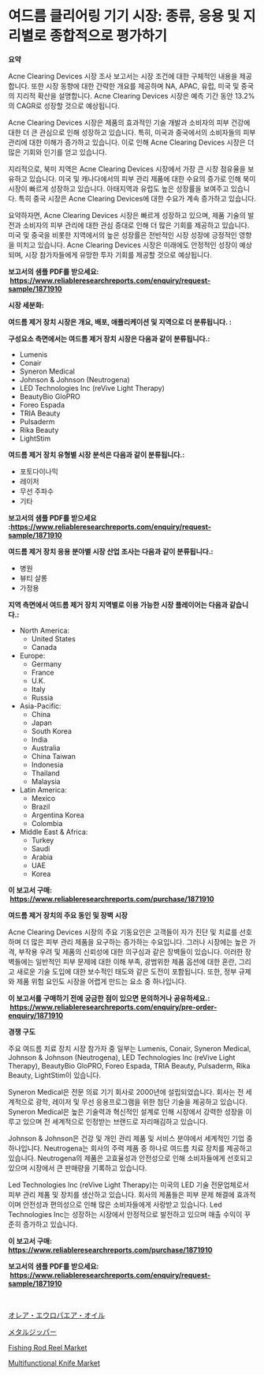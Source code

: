 <p><h1>여드름 클리어링 기기 시장: 종류, 응용 및 지리별로 종합적으로 평가하기</h1></p><p><strong>요약</strong></p>
<p><p>Acne Clearing Devices 시장 조사 보고서는 시장 조건에 대한 구체적인 내용을 제공합니다. 또한 시장 동향에 대한 간략한 개요를 제공하며 NA, APAC, 유럽, 미국 및 중국의 지리적 확산을 설명합니다. Acne Clearing Devices 시장은 예측 기간 동안 13.2%의 CAGR로 성장할 것으로 예상됩니다. </p><p>Acne Clearing Devices 시장은 제품의 효과적인 기술 개발과 소비자의 피부 건강에 대한 더 큰 관심으로 인해 성장하고 있습니다. 특히, 미국과 중국에서의 소비자들의 피부 관리에 대한 이해가 증가하고 있습니다. 이로 인해 Acne Clearing Devices 시장은 더 많은 기회와 인기를 얻고 있습니다.</p><p>지리적으로, 북미 지역은 Acne Clearing Devices 시장에서 가장 큰 시장 점유율을 보유하고 있습니다. 미국 및 캐나다에서의 피부 관리 제품에 대한 수요의 증가로 인해 북미 시장이 빠르게 성장하고 있습니다. 아태지역과 유럽도 높은 성장률을 보여주고 있습니다. 특히 중국 시장은 Acne Clearing Devices에 대한 수요가 계속 증가하고 있습니다.</p><p>요약하자면, Acne Clearing Devices 시장은 빠르게 성장하고 있으며, 제품 기술의 발전과 소비자의 피부 관리에 대한 관심 증대로 인해 더 많은 기회를 제공하고 있습니다. 미국 및 중국을 비롯한 지역에서의 높은 성장률은 전반적인 시장 성장에 긍정적인 영향을 미치고 있습니다. Acne Clearing Devices 시장은 미래에도 안정적인 성장이 예상되며, 시장 참가자들에게 유망한 투자 기회를 제공할 것으로 예상됩니다.</p></p>
<p><strong>보고서의 샘플 PDF를 받으세요: &nbsp;<a href="https://www.reliableresearchreports.com/enquiry/request-sample/1871910">https://www.reliableresearchreports.com/enquiry/request-sample/1871910</a></strong></p>
<p><strong>시장 세분화:</strong></p>
<p><strong> 여드름 제거 장치 시장은 개요, 배포, 애플리케이션 및 지역으로 더 분류됩니다. :</strong></p>
<p><strong>구성요소 측면에서는 여드름 제거 장치 시장은 다음과 같이 분류됩니다.:</strong></p>
<p><ul><li>Lumenis</li><li>Conair</li><li>Syneron Medical</li><li>Johnson & Johnson (Neutrogena)</li><li>LED Technologies Inc (reVive Light Therapy)</li><li>BeautyBio GloPRO</li><li>Foreo Espada</li><li>TRIA Beauty</li><li>Pulsaderm</li><li>Rika Beauty</li><li>LightStim</li></ul></p>
<p><strong> 여드름 제거 장치 유형별 시장 분석은 다음과 같이 분류됩니다.:</strong></p>
<p><ul><li>포토다이나믹</li><li>레이저</li><li>무선 주파수</li><li>기타</li></ul></p>
<p><strong>보고서의 샘플 PDF를 받으세요 :<a href="https://www.reliableresearchreports.com/enquiry/request-sample/1871910">https://www.reliableresearchreports.com/enquiry/request-sample/1871910</a></strong></p>
<p><strong> 여드름 제거 장치 응용 분야별 시장 산업 조사는 다음과 같이 분류됩니다.:</strong></p>
<p><ul><li>병원</li><li>뷰티 살롱</li><li>가정용</li></ul></p>
<p><strong>지역 측면에서 여드름 제거 장치 지역별로 이용 가능한 시장 플레이어는 다음과 같습니다.:</strong></p>
<p><ul>
    <li>
        North America:
        <ul>
            <li>United States</li>
            <li>Canada</li>
        </ul>
    </li>
    <li>
        Europe:
        <ul>
            <li>Germany</li>
            <li>France</li>
            <li>U.K.</li>
            <li>Italy</li>
            <li>Russia</li>
        </ul>
    </li>
    <li>
        Asia-Pacific:
        <ul>
            <li>China</li>
            <li>Japan</li>
            <li>South Korea</li>
            <li>India</li>
            <li>Australia</li>
            <li>China Taiwan</li>
            <li>Indonesia</li>
            <li>Thailand</li>
            <li>Malaysia</li>
        </ul>
    </li>
    <li>
        Latin America:
        <ul>
            <li>Mexico</li>
            <li>Brazil</li>
            <li>Argentina Korea</li>
            <li>Colombia</li>
        </ul>
    </li>
    <li>
        Middle East & Africa:
        <ul>
            <li>Turkey</li>
            <li>Saudi</li>
            <li>Arabia</li>
            <li>UAE</li>
            <li>Korea</li>
        </ul>
    </li>
    </ul></p>
<p><strong>이 보고서 구매: &nbsp;<a href="https://www.reliableresearchreports.com/purchase/1871910">https://www.reliableresearchreports.com/purchase/1871910</a></strong></p>
<p><strong>여드름 제거 장치의 주요 동인 및 장벽 시장</strong></p>
<p><p>Acne Clearing Devices 시장의 주요 기동요인은 고객들이 자가 진단 및 치료를 선호하며 더 많은 피부 관리 제품을 요구하는 증가하는 수요입니다. 그러나 시장에는 높은 가격, 부작용 우려 및 제품의 신뢰성에 대한 의구심과 같은 장벽들이 있습니다. 이러한 장벽들에는 일반적인 피부 문제에 대한 이해 부족, 광범위한 제품 옵션에 대한 혼란, 그리고 새로운 기술 도입에 대한 보수적인 태도와 같은 도전이 포함됩니다. 또한, 정부 규제와 제품 위험 요인도 시장을 어렵게 만드는 요소 중 하나입니다.</p></p>
<p><strong>이 보고서를 구매하기 전에 궁금한 점이 있으면 문의하거나 공유하세요.: &nbsp;<a href="https://www.reliableresearchreports.com/enquiry/pre-order-enquiry/1871910">https://www.reliableresearchreports.com/enquiry/pre-order-enquiry/1871910</a></strong></p>
<p><strong>경쟁 구도</strong></p>
<p><p>주요 여드름 치료 장치 시장 참가자 중 일부는 Lumenis, Conair, Syneron Medical, Johnson & Johnson (Neutrogena), LED Technologies Inc (reVive Light Therapy), BeautyBio GloPRO, Foreo Espada, TRIA Beauty, Pulsaderm, Rika Beauty, LightStim이 있습니다. </p><p>Syneron Medical은 전문 의료 기기 회사로 2000년에 설립되었습니다. 회사는 전 세계적으로 광학, 레이저 및 무선 응용프로그램을 위한 첨단 기술을 제공하고 있습니다. Syneron Medical은 높은 기술력과 혁신적인 설계로 인해 시장에서 강력한 성장을 이루고 있으며 전 세계적으로 인정받는 브랜드로 자리매김하고 있습니다.</p><p>Johnson & Johnson은 건강 및 개인 관리 제품 및 서비스 분야에서 세계적인 기업 중 하나입니다. Neutrogena는 회사의 주력 제품 중 하나로 여드름 치료 장치를 제공하고 있습니다. Neutrogena의 제품은 고효율성과 안전성으로 인해 소비자들에게 선호되고 있으며 시장에서 큰 판매량을 기록하고 있습니다.</p><p>Led Technologies Inc (reVive Light Therapy)는 미국의 LED 기술 전문업체로서 피부 관리 제품 및 장치를 생산하고 있습니다. 회사의 제품들은 피부 문제 해결에 효과적이며 안전성과 편의성으로 인해 많은 소비자들에게 사랑받고 있습니다. Led Technologies Inc는 성장하는 시장에서 안정적으로 발전하고 있으며 매출 수익이 꾸준히 증가하고 있습니다.</p></p>
<p><strong>이 보고서 구매: &nbsp; <a href="https://www.reliableresearchreports.com/purchase/1871910">https://www.reliableresearchreports.com/purchase/1871910</a></strong></p>
<p><strong>보고서의 샘플 PDF를 받으세요: &nbsp;<a href="https://www.reliableresearchreports.com/enquiry/request-sample/1871910">https://www.reliableresearchreports.com/enquiry/request-sample/1871910</a></strong><strong></strong></p>
<p>&nbsp;</p>
<p><p><a href="https://medium.com/@verniebarton2023/%E3%82%AA%E3%83%AC%E3%82%A2-%E3%83%A8%E3%83%BC%E3%83%AD%E3%83%83%E3%83%91%E3%82%AA%E3%82%A4%E3%83%AB%E5%B8%82%E5%A0%B4%E8%AA%BF%E6%9F%BB%E3%83%AC%E3%83%9D%E3%83%BC%E3%83%88-%E3%81%9D%E3%81%AE%E6%AD%B4%E5%8F%B2%E3%81%8A%E3%82%88%E3%81%B32024%E5%B9%B4%E3%81%8B%E3%82%892031%E5%B9%B4%E3%81%BE%E3%81%A7%E3%81%AE%E4%BA%88%E6%B8%AC-8fc333b97e6a">オレア・エウロパエア・オイル</a></p><p><a href="https://medium.com/@rudysimonis2023/%E9%87%91%E5%B1%9E%E3%83%95%E3%82%A1%E3%82%B9%E3%83%8A%E3%83%BC%E5%B8%82%E5%A0%B4%E8%A6%8F%E6%A8%A1-%E5%B8%82%E5%A0%B4%E5%B1%95%E6%9C%9B%E3%81%A8%E5%B8%82%E5%A0%B4%E4%BA%88%E6%B8%AC-2024%E5%B9%B4%E3%81%8B%E3%82%892031%E5%B9%B4-ad4c03c0da69">メタルジッパー</a></p><p><a href="https://github.com/NorbertYates/Market-Research-Report-List-4/blob/main/fishing-rod-reel-market.md">Fishing Rod Reel Market</a></p><p><a href="https://github.com/nancykennedykellievqfqt2/Market-Research-Report-List-1/blob/main/multifunctional-knife-market.md">Multifunctional Knife Market</a></p></p>